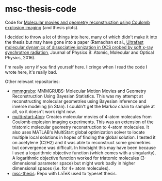# msc-thesis-code
Code for [Molecular movies and geometry reconstruction using Coulomb explosion imaging](https://uwspace.uwaterloo.ca/handle/10012/12190) (and thesis plots).

I decided to throw a lot of things into here, many of which didn't make it into the thesis but may have gone into a paper (Ramadhan et al., [Ultrafast molecular dynamics of dissociative ionization in OCS probed by soft x-ray synchrotron radiation](https://iopscience.iop.org/article/10.1088/0953-4075/49/21/215602/meta), Journal of Physics B: Atomic, Molecular and Optical Physics, 2016).

I'm really sorry if you find yourself here. I cringe when I read the code I wrote here, it's really bad.

Other relevant repositories:
* [mmmgrubs](https://github.com/ali-ramadhan/mmmgrubs): MMMGRUBS: Molecular Motion Movies and Geometry Reconstruction Using Bayesian Statistics. This was my attempt at reconstructing molecular geometries using Bayesian inference and inverse modeling (in Stan). I couldn't get the Markov chain to sample at all, so it doesn't work right now.
* [multi-start-4ion](https://github.com/ali-ramadhan/multi-start-4ion): Creates molecular movies of 4-atom molecules from Coulomb explosion imaging experiments. This was an extension of the triatomic molecular geometry reconstruction to 4-atom molecules. It also uses MATLAB's MultiStart global optimization solver to locate multiple local solutions in hopes of finding the global solution. I tested it on acetylene (C2H2) and it was able to reconstruct some geometries but convergence was difficult. In hindsight this may have been because I used a logarithmic objective function (which comes with a singularity). A logarithmic objective function worked for triatomic molecules (3-dimensional parameter space) but might work badly in higher dimensional spaces (i.e. for 4+ atom molecules).
* [msc-thesis](https://github.com/ali-ramadhan/msc-thesis): Repo with LaTeX used to typeset thesis.
